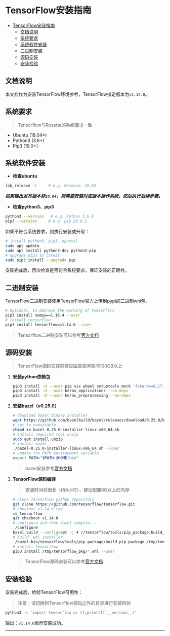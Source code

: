 # TensorFlow安装指南

- [TensorFlow安装指南](#tensorflow安装指南)
  - [文档说明](#文档说明)
  - [系统要求](#系统要求)
  - [系统软件安装](#系统软件安装)
  - [二进制安装](#二进制安装)
  - [源码安装](#源码安装)
  - [安装检验](#安装检验)

## 文档说明

本文档作为安装TensorFlow环境参考，TensorFlow指定版本为`v1.14.0`。

## 系统要求

> Tensorflow与Rosetta的系统要求一致

- Ubuntu (18.04=)
- Python3 (3.6+)
- Pip3 (19.0+)

## 系统软件安装

- **检查ubuntu**

```bash
lsb_release -r     # e.g. Release: 18.04
```

***如果输出发布版本非`18.04`，则需要安装对应版本操作系统，然后执行后续步骤。***

- **检查python3、pip3**

```bash
python3 --version   # e.g. Python 3.6.9
pip3 --version     # e.g. pip 20.0.2
```

如果不符合系统要求，则执行安装或升级：

```bash
# install python3, pip3, openssl
sudo apt update
sudo apt install python3-dev python3-pip
# upgrade pip3 to latest 
sudo pip3 install --upgrade pip
```

安装完成后，再次检查是否符合系统要求，保证安装的正确性。

## 二进制安装

TensorFlow二进制安装使用TensorFlow官方上传到pypi的二进制whl包。

```bash
# Optional, to depress the warning of tensorflow
pip3 install numpy==1.16.4 --user
# install tensorflow
pip3 install tensorflow==1.14.0 --user
```

> Tensorflow二进制安装可以参考[官方文档](https://www.tensorflow.org/install/pip)

## 源码安装

> TensorFlow源码安装前建议磁盘空闲空间100GB以上

1. **安装python依赖包**

   ```bash
   pip3 install -U --user pip six wheel setuptools mock 'future>=0.17.1' 'numpy==1.16.4'
   pip3 install -U --user keras_applications --no-deps
   pip3 install -U --user keras_preprocessing --no-deps
   ```

2. **安装bazel（v0.25.0）**

   ```bash
   # download bazel binary installer
   wget https://github.com/bazelbuild/bazel/releases/download/0.25.0/bazel-0.25.0-installer-linux-x86_64.sh
   # set to executable
   chmod +x bazel-0.25.0-installer-linux-x86_64.sh
   # install required tool unzip
   sudo apt install unzip
   # install bazel
   ./bazel-0.25.0-installer-linux-x86_64.sh --user
   # update the PATH environment variable
   export PATH="$PATH:$HOME/bin"
   ```

   > bazel安装参考[官方文档][bazel-install]

3. **TensorFlow源码编译**
   > 安装时间将很长（约6小时），建议配置8G以上的内存

   ```bash
   # clone TensorFlow github repository
   git clone https://github.com/tensorflow/tensorflow.git
   # checkout v1.14.0 tag
   cd tensorflow
   git checkout v1.14.0
   # configure and then bazel compile...
   ./configure
   bazel build --config=opt -j 4 //tensorflow/tools/pip_package:build_pip_package
   # build .whl installer
   ./bazel-bin/tensorflow/tools/pip_package/build_pip_package /tmp/tensorflow_pkg
   # install tensorflow
   pip3 install /tmp/tensorflow_pkg/*.whl --user
   ```

   > TensorFlow源码安装可以参考[官方文档][tensorflow-source-install]

## 安装检验

安装完成后，检验TensorFlow可用性：

> 注意：请切换到TensorFlow源码之外的目录进行安装检验

```bash
python3 -c 'import tensorflow as tf;print(tf.__version__)'
```

输出：`v1.14.0`表示安装成功。

-----

[bazel-install]:https://docs.bazel.build/versions/master/install-ubuntu.html#install-with-installer-ubuntu
[tensorflow-source-install]:https://www.tensorflow.org/install/source
